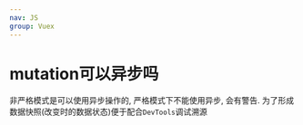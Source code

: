 ```yaml
---
nav: JS
group: Vuex
---
```


# mutation可以异步吗

非严格模式是可以使用异步操作的, 严格模式下不能使用异步, 会有警告. 为了形成数据快照(改变时的数据状态)便于配合`DevTools`调试溯源

